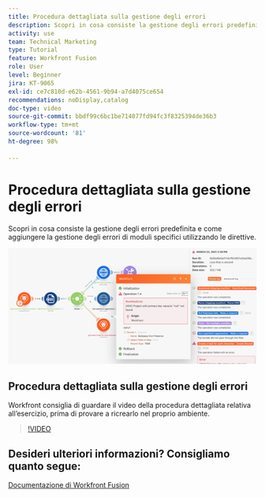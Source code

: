 ```yaml
---
title: Procedura dettagliata sulla gestione degli errori
description: Scopri in cosa consiste la gestione degli errori predefinita e come aggiungere la gestione degli errori di moduli specifici utilizzando le direttive in [!DNL Adobe Workfront Fusion].
activity: use
team: Technical Marketing
type: Tutorial
feature: Workfront Fusion
role: User
level: Beginner
jira: KT-9065
exl-id: ce7c810d-e62b-4561-9b94-a7d4075ce654
recommendations: noDisplay,catalog
doc-type: video
source-git-commit: bbdf99c6bc1be714077fd94fc3f8325394de36b3
workflow-type: tm+mt
source-wordcount: '81'
ht-degree: 98%

---
```


# Procedura dettagliata sulla gestione degli errori

Scopri in cosa consiste la gestione degli errori predefinita e come aggiungere la gestione degli errori di moduli specifici utilizzando le direttive.

![Immagine di uno scenario con gestione degli errori](assets/troubleshooting-and-error-handling-7.png)

## Procedura dettagliata sulla gestione degli errori

Workfront consiglia di guardare il video della procedura dettagliata relativa all’esercizio, prima di provare a ricrearlo nel proprio ambiente.

>[!VIDEO](https://video.tv.adobe.com/v/335306/?quality=12&learn=on&enablevpops=1)

## Desideri ulteriori informazioni? Consigliamo quanto segue:

[Documentazione di Workfront Fusion](https://experienceleague.adobe.com/en/docs/workfront-fusion/using/get-started-with-fusion/understand-workfront-fusion/workfront-fusion-overview)
